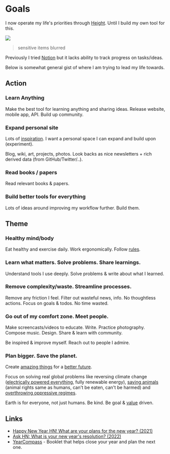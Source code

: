 # Goals

I now operate my life's priorities through [Height](https://height.app/). Until I build my own tool for this.

![](https://i.imgur.com/VmexYSy.png)

> sensitive items blurred

Previously I tried [Notion](../tools/notion.md) but it lacks ability to track progress on tasks/ideas.

Below is somewhat general gist of where I am trying to lead my life towards.

## Action

### Learn Anything

Make the best tool for learning anything and sharing ideas. Release website, mobile app, API. Build up community.

### Expand personal site

Lots of [inspiration](../design/design-inspiration.md). I want a personal space I can expand and build upon (experiment).

Blog, wiki, art, projects, photos. Look backs as nice newsletters + rich derived data (from GitHub/Twitter/..).

### Read books / papers

Read relevant books & papers.

### Build better tools for everything

Lots of ideas around improving my workflow further. Build them.

## Theme

### Healthy mind/body

Eat healthy and exercise daily. Work ergonomically. Follow [rules](rules.md).

### Learn what matters. Solve problems. Share learnings.

Understand tools I use deeply. Solve problems & write about what I learned.

### Remove complexity/waste. Streamline processes.

Remove any friction I feel. Filter out wasteful news, info. No thoughtless actions. Focus on goals & todos. No time wasted.

### Go out of my comfort zone. Meet people.

Make screencasts/videos to educate. Write. Practice photography. Compose music. Design. Share & learn with community.

Be inspired & improve myself. Reach out to people I admire.

### Plan bigger. Save the planet.

Create [amazing things](../ideas/ideas.md) for a [better future](../future/future.md).

Focus on solving real global problems like reversing climate change ([electrically powered everything](https://blog.jessfraz.com/post/battery-day/), fully renewable energy), [saving animals](https://www.reddit.com/r/worldnews/comments/iwujp5/humans_wiped_out_twothirds_of_the_worlds_wildlife/) (animal rights same as humans, can't be eaten, can't be harmed) and [overthrowing oppressive regimes](../travel/visited/russia.md).

Earth is for everyone, not just humans. Be kind. Be goal & [value](../business/startups/values.md) driven.

## Links

- [Happy New Year HN! What are your plans for the new year? (2021)](https://news.ycombinator.com/item?id=29746344)
- [Ask HN: What is your new year's resolution? (2022)](https://news.ycombinator.com/item?id=34192647)
- [YearCompass](https://yearcompass.com/) - Booklet that helps close your year and plan the next one.
